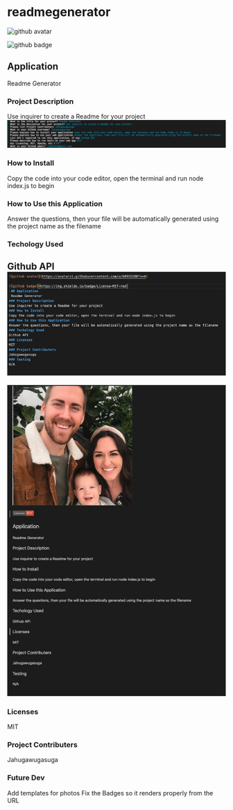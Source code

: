 # readmegenerator

![github avatar](https://avatars1.githubusercontent.com/u/60955280?v=4)

![github badge](https://img.shields.io/badge/License-MIT-red)
 ## Application
 Readme Generator 
### Project Description
Use inquirer to create a Readme for your project
![inquirer](./Assets/inquirer.jpg)
### How to Install
Copy the code into your code editor, open the terminal and run node index.js to begin
### How to Use this Application
Answer the questions, then your file will be automatically generated using the project name as the filename
### Techology Used
Github API
![markdown_view](./Assets/markdownview.jpg)
---
![readme_preview](./Assets/ReadmePreview.jpg)
### Licenses
MIT
### Project Contributers
Jahugawugasuga
### Future Dev
Add templates for photos 
Fix the Badges so it renders properly from the URL


